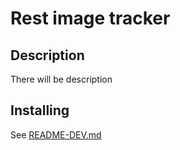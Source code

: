 # Rest image tracker

## Description

There will be description

## Installing

See [README-DEV.md](README-DEV.md)